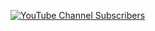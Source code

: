 [![YouTube Channel Subscribers](https://img.shields.io/youtube/channel/subscribers/UCl-9254m-uLrnmWXyd2RxoQ?color=success&label=Subscribers%20Wartha%20Sensei&logo=YouTube&logoColor=red&style=for-the-badge)][YouTube]

[youtube]: https://youtube.com/c/warthasensei
